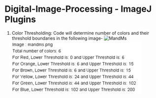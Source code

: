 # Digital-Image-Processing - ImageJ Plugins
1. Color Thresholding:
Code will determine number of colors and their threshold boundaries in the following image- 
![MandMs](https://github.com/ashinmarin/Digital-Image-Processing/blob/master/Color%20Thresholding/mandms.png)
![Result](https://github.com/ashinmarin/Digital-Image-Processing/blob/master/Color%20Thresholding/results.png)
